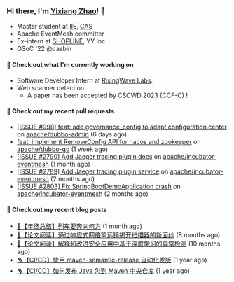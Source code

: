 ### Hi there, I'm [Yixiang Zhao](https://yinxiu.in)! 👋 

- Master student at [IIE](http://www.iie.ac.cn/), [CAS](https://www.cas.cn/)
- Apache EventMesh committer
- Ex-intern at [SHOPLINE](https://www.shopline.com/), YY Inc.
- GSoC '22 @casbin

#### 🔭 Check out what I'm currently working on

- Software Developer Intern at [RisingWave Labs](https://www.risingwave-labs.com/).
- Web scanner detection
  - A paper has been accepted by CSCWD 2023 (CCF-C) !

#### 🔨 Check out my recent pull requests

- [[ISSUE #998] feat: add governance_config to adapt configuration center](https://github.com/apache/dubbo-admin/pull/1007) on [apache/dubbo-admin](https://github.com/apache/dubbo-admin) (6 days ago)
- [feat: implement RemoveConfig API for nacos and zookeeper](https://github.com/apache/dubbo-go/pull/2234) on [apache/dubbo-go](https://github.com/apache/dubbo-go) (1 week ago)
- [[ISSUE #2790] Add Jaeger tracing plugin docs](https://github.com/apache/incubator-eventmesh/pull/2869) on [apache/incubator-eventmesh](https://github.com/apache/incubator-eventmesh) (1 month ago)
- [[ISSUE #2789] Add Jaeger tracing plugin service](https://github.com/apache/incubator-eventmesh/pull/2851) on [apache/incubator-eventmesh](https://github.com/apache/incubator-eventmesh) (2 months ago)
- [[ISSUE #2803] Fix SpringBootDemoApplication crash](https://github.com/apache/incubator-eventmesh/pull/2834) on [apache/incubator-eventmesh](https://github.com/apache/incubator-eventmesh) (2 months ago)

#### 📜 Check out my recent blog posts

- [🤡【年终总结】列车要奔向何方](https://yinxiu.in/2023/review-2022.html) (1 month ago)
- [📘【论文阅读】通过响应式网络望远镜揭开扫描器的新面纱](https://yinxiu.in/2022/paper-share-spoki.html) (8 months ago)
- [📘【论文阅读】解释和改进安全应用中基于深度学习的异常检测](https://yinxiu.in/2022/paper-share-deepaid.html) (10 months ago)
- [🪜【CI/CD】使用 maven-semantic-release 自动化发版](https://yinxiu.in/2021/maven-semantic-release.html) (1 year ago)
- [🪜【CI/CD】如何发布 Java 包到 Maven 中央仓库](https://yinxiu.in/2021/publish-to-maven.html) (1 year ago)





